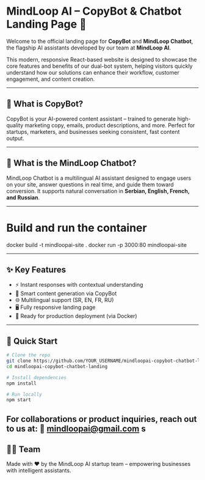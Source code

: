 # MindLoop AI – CopyBot & Chatbot Landing Page 🚀

Welcome to the official landing page for **CopyBot** and **MindLoop Chatbot**, the flagship AI assistants developed by our team at **MindLoop AI**.

This modern, responsive React-based website is designed to showcase the core features and benefits of our dual-bot system, helping visitors quickly understand how our solutions can enhance their workflow, customer engagement, and content creation.

---

## 🧠 What is CopyBot?

CopyBot is your AI-powered content assistant – trained to generate high-quality marketing copy, emails, product descriptions, and more. Perfect for startups, marketers, and businesses seeking consistent, fast content output.

---

## 💬 What is the MindLoop Chatbot?

MindLoop Chatbot is a multilingual AI assistant designed to engage users on your site, answer questions in real time, and guide them toward conversion. It supports natural conversation in **Serbian, English, French, and Russian**.

---
# Build and run the container
docker build -t mindloopai-site .
docker run -p 3000:80 mindloopai-site

---

## ✨ Key Features

- ⚡ Instant responses with contextual understanding
- 🧠 Smart content generation via CopyBot
- 🌐 Multilingual support (SR, EN, FR, RU)
- 🖥️ Fully responsive landing page
- 🔐 Ready for production deployment (via Docker)

---

## 🚀 Quick Start

```bash
# Clone the repo
git clone https://github.com/YOUR_USERNAME/mindloopai-copybot-chatbot-landing
cd mindloopai-copybot-chatbot-landing

# Install dependencies
npm install

# Run locally
npm start

```

For collaborations or product inquiries, reach out to us at:
📧 mindloopai@gmail.com
s
---
## 👨‍💻 Team

Made with ❤️ by the MindLoop AI startup team – empowering businesses with intelligent assistants.







